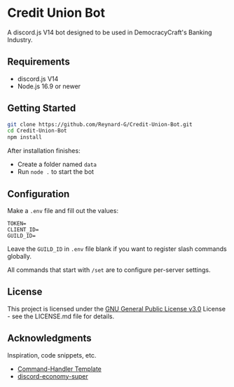 # Credit Union Bot

A discord.js V14 bot designed to be used in DemocracyCraft's Banking Industry.

## Requirements

* discord.js V14
* Node.js 16.9 or newer

## Getting Started

```sh
git clone https://github.com/Reynard-G/Credit-Union-Bot.git
cd Credit-Union-Bot
npm install
```
After installation finishes: 
* Create a folder named `data`
* Run `node .` to start the bot

## Configuration
Make a `.env` file and fill out the values:

```env
TOKEN=
CLIENT_ID=
GUILD_ID=
```
Leave the `GUILD_ID` in `.env` file blank if you want to register slash commands globally.

All commands that start with `/set` are to configure per-server settings.

## License

This project is licensed under the [GNU General Public License v3.0](https://choosealicense.com/licenses/mit/) License - see the LICENSE.md file for details.

## Acknowledgments

Inspiration, code snippets, etc.
* [Command-Handler Template](https://github.com/Nathaniel-VFX/Discord.js-v14-Command-Handlers)
* [discord-economy-super](https://www.npmjs.com/package/discord-economy-super)